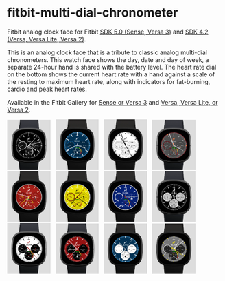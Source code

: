 # fitbit-multi-dial-chronometer
Fitbit analog clock face for Fitbit [SDK 5.0 (Sense, Versa 3)](https://gallery.fitbit.com/details/d736d6c7-2404-4a1d-8e9e-241023ac7960) and [SDK 4.2 (Versa, Versa Lite, Versa 2)](https://gallery.fitbit.com/details/e942e96f-e8f7-4bbe-921d-1622d25a7c3b).

This is an analog clock face that is a tribute to classic analog
multi-dial chronometers. This watch face shows the day, date and day of week,
a separate 24-hour hand is shared with the battery level. The heart rate dial on the 
bottom shows the current heart rate with a hand against a scale of the resting to maximum
heart rate, along with indicators for fat-burning, cardio and peak heart rates.

Available in the Fitbit Gallery for [Sense or Versa 3](https://gallery.fitbit.com/details/d736d6c7-2404-4a1d-8e9e-241023ac7960) and [Versa, Versa Lite, or Versa 2](https://gallery.fitbit.com/details/e942e96f-e8f7-4bbe-921d-1622d25a7c3b).

<img src="./faceimages/BlackWatch.png" alt="Black Watch Face"
width="20%"> &nbsp;  <img src="./faceimages/WhiteOnBlueWatch.png" alt="White on Blue Watch Face"
width="20%"> &nbsp;  <img src="./faceimages/WhiteWatch.png" alt="White Watch Face"
width="20%"> &nbsp;  <img src="./faceimages/OrangeOnGreyWatch.png" alt="Orange on White Watch Face"
width="20%"> &nbsp;  <img src="./faceimages/RacingRedWatch.png" alt="Racing Red Watch Face"
width="20%"> &nbsp;  <img src="./faceimages/RacingYellowWatch.png" alt="Racing Yellow Watch Face"
width="20%"> &nbsp;  <img src="./faceimages/RacingBlueWatch.png" alt="Racing Blue Watch Face"
width="20%"> &nbsp;  <img src="./faceimages/BlackAndSilverWatch.png" alt="Black and Silver Watch Face"
width="20%"> &nbsp;  <img src="./faceimages/WhiteAndBlackWatch.png" alt="White andBlack Watch Face"
width="20%"> &nbsp;  <img src="./faceimages/RedAndBlackWatch.png" alt="Red and Black Watch Face"
width="20%"> &nbsp;  <img src="./faceimages/BlueAndWhiteWatch.png" alt="Blue and White Watch Face"
width="20%"> &nbsp;  <img src="./faceimages/GrayAndBlackWatch.png" alt="Gray and Black Watch Face"
width="20%"> &nbsp;
